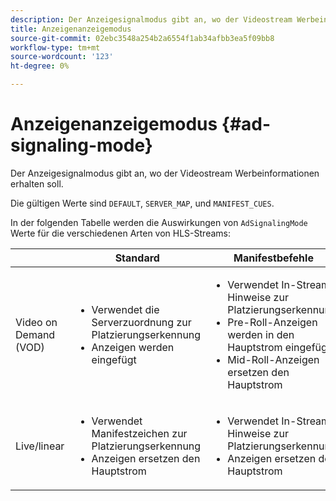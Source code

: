 ```yaml
---
description: Der Anzeigesignalmodus gibt an, wo der Videostream Werbeinformationen erhalten soll.
title: Anzeigenanzeigemodus
source-git-commit: 02ebc3548a254b2a6554f1ab34afbb3ea5f09bb8
workflow-type: tm+mt
source-wordcount: '123'
ht-degree: 0%

---
```


# Anzeigenanzeigemodus {#ad-signaling-mode}

Der Anzeigesignalmodus gibt an, wo der Videostream Werbeinformationen erhalten soll.

Die gültigen Werte sind `DEFAULT`, `SERVER_MAP`, und `MANIFEST_CUES`.

In der folgenden Tabelle werden die Auswirkungen von `AdSignalingMode` Werte für die verschiedenen Arten von HLS-Streams:

<table frame="all" colsep="1" rowsep="1" id="table_AdSignalingMode"> 
 <thead> 
  <tr rowsep="1"> 
   <th colname="1" class="entry"> </th> 
   <th colname="2" class="entry"> <b>Standard </b></th> 
   <th colname="3" class="entry"><b> Manifestbefehle</b> </th> 
   <th colname="4" class="entry"> <b>Ad Server Map </b></th> 
  </tr> 
 </thead>
 <tbody> 
  <tr rowsep="1"> 
   <td colname="1"> Video on Demand (VOD) </td> 
   <td colname="2"> 
    <ul id="ul_E79DA79107364D0D8B46A1859CA75B5C"> 
     <li id="li_B259ED87743F463095071F58DC840E39"> Verwendet die Serverzuordnung zur Platzierungserkennung </li> 
     <li id="li_8957E4151466467BA6C954E5010E34EA"> Anzeigen werden eingefügt </li> 
    </ul> </td> 
   <td colname="3"> 
    <ul id="ul_D462C76717D94DE09915BDF6E9B3FB68"> 
     <li id="li_FB46108F4AD9457D99D2618ABEF7DBD1"> Verwendet In-Stream-Hinweise zur Platzierungserkennung </li> 
     <li id="li_C3F7FBB98F524CEF97D17318C292E9EA"> Pre-Roll-Anzeigen werden in den Hauptstrom eingefügt </li> 
     <li id="li_A56E1545F84840DFA6D065DA60E98C31"> Mid-Roll-Anzeigen ersetzen den Hauptstrom </li> 
    </ul> </td> 
   <td colname="4"> 
    <ul id="ul_F10192B1B6F745CBB0D4C1A6D52A57B4"> 
     <li id="li_2ADACF71FA5F4A08A00A3399F5593420"> Verwendet die Serverzuordnung zur Platzierungserkennung </li> 
     <li id="li_1201085B9C554A4BBD471E7EB2E363AC"> Anzeigen werden eingefügt </li> 
    </ul> </td> 
  </tr> 
  <tr rowsep="0"> 
   <td colname="1"> Live/linear </td> 
   <td colname="2"> 
    <ul id="ul_82AAC9EE056F49E999F809536A96C2F8"> 
     <li id="li_73BAD2BAA95F4592808B77F8DA436237"> Verwendet Manifestzeichen zur Platzierungserkennung </li> 
     <li id="li_A97B6F61078D4149A984B2412021E103"> Anzeigen ersetzen den Hauptstrom </li> 
    </ul> </td> 
   <td colname="3"> 
    <ul id="ul_CAED2D4F46334D76AE025482881BF843"> 
     <li id="li_A8023845A037482DBFDEF7EF247FECFD"> Verwendet In-Stream-Hinweise zur Platzierungserkennung </li> 
     <li id="li_62A3CDAD249344EB89043B2AE0F4D7FF"> Anzeigen ersetzen den Hauptstrom </li> 
    </ul> </td> 
   <td colname="4"> Nicht unterstützt </td> 
  </tr> 
 </tbody> 
</table>
